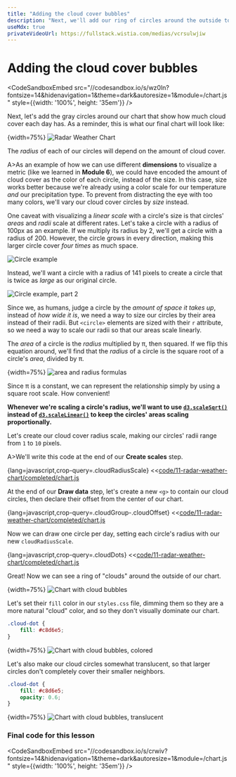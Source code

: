 ```yaml
---
title: "Adding the cloud cover bubbles"
description: "Next, we'll add our ring of circles around the outside to represent the amount of cloud cover for each day. We'll also learn something really important about visualizing data using circles."
useMdx: true
privateVideoUrl: https://fullstack.wistia.com/medias/vcrsulwjiw
---
```


# Adding the cloud cover bubbles

<CodeSandboxEmbed
  src="//codesandbox.io/s/wz0ln?fontsize=14&hidenavigation=1&theme=dark&autoresize=1&module=/chart.js"
  style={{width: '100%', height: '35em'}}
/>

Next, let's add the gray circles around our chart that show how much cloud cover each day has. As a reminder, this is what our final chart will look like:

{width=75%}
![Radar Weather Chart](./public/images/11-radar-weather-chart/finished.png)

The _radius_ of each of our circles will depend on the amount of cloud cover.

A>As an example of how we can use different **dimensions** to visualize a metric (like we learned in **Module 6**), we could have encoded the amount of cloud cover as the color of each circle, instead of the size. In this case, size works better because we're already using a color scale for our temperature _and_ our precipitation type. To prevent from distracting the eye with too many colors, we'll vary our cloud cover circles by _size_ instead.

One caveat with visualizing a _linear scale_ with a circle's size is that circles' _areas_ and _radii_ scale at different rates. Let's take a circle with a radius of 100px as an example. If we multiply its radius by 2, we'll get a circle with a radius of 200. However, the circle grows in every direction, making this larger circle cover _four times_ as much space.

![Circle example](./public/images/11-radar-weather-chart/areas-2.png)

Instead, we'll want a circle with a radius of 141 pixels to create a circle that is twice as _large_ as our original circle.

![Circle example, part 2](./public/images/11-radar-weather-chart/circle-area.png)

Since we, as humans, judge a circle by the _amount of space it takes up_, instead of _how wide it is_, we need a way to size our circles by their area instead of their radii. But `<circle>` elements are sized with their `r` attribute, so we need a way to scale our radii so that our areas scale linearly.

The _area_ of a circle is the _radius_ multiplied by π, then squared. If we flip this equation around, we'll find that the _radius_ of a circle is the square root of a circle's _area_, divided by π.

{width=75%}
![area and radius formulas](./public/images/11-radar-weather-chart/area.png)

Since π is a constant, we can represent the relationship simply by using a square root scale. How convenient!

**Whenever we're scaling a circle's radius, we'll want to use [`d3.scaleSqrt()`](https://github.com/d3/d3-scale#scaleSqrt) instead of [`d3.scaleLinear()`](https://github.com/d3/d3-scale#scaleLinear) to keep the circles' areas scaling proportionally.**

Let's create our cloud cover radius scale, making our circles' radii range from `1` to `10` pixels.

A>We'll write this code at the end of our **Create scales** step.

{lang=javascript,crop-query=.cloudRadiusScale}
<<[code/11-radar-weather-chart/completed/chart.js](./protected/code/11-radar-weather-chart/completed/chart.js)

At the end of our **Draw data** step, let's create a new `<g>` to contain our cloud circles, then declare their offset from the center of our chart.

{lang=javascript,crop-query=.cloudGroup-.cloudOffset}
<<[code/11-radar-weather-chart/completed/chart.js](./protected/code/11-radar-weather-chart/completed/chart.js)

Now we can draw one circle per day, setting each circle's radius with our new `cloudRadiusScale`.

{lang=javascript,crop-query=.cloudDots}
<<[code/11-radar-weather-chart/completed/chart.js](./protected/code/11-radar-weather-chart/completed/chart.js)

Great! Now we can see a ring of "clouds" around the outside of our chart.

{width=75%}
![Chart with cloud bubbles](./public/images/11-radar-weather-chart/clouds.png)

Let's set their `fill` color in our `styles.css` file, dimming them so they are a more natural "cloud" color, and so they don't visually dominate our chart.

```css
.cloud-dot {
    fill: #c8d6e5;
}
```
{width=75%}
![Chart with cloud bubbles, colored](./public/images/11-radar-weather-chart/clouds-full.png)

Let's also make our cloud circles somewhat translucent, so that larger circles don't completely cover their smaller neighbors.

```css
.cloud-dot {
    fill: #c8d6e5;
    opacity: 0.6;
}
```

{width=75%}
![Chart with cloud bubbles, translucent](./public/images/11-radar-weather-chart/clouds-done.png)

### Final code for this lesson

<CodeSandboxEmbed
  src="//codesandbox.io/s/crwiv?fontsize=14&hidenavigation=1&theme=dark&autoresize=1&module=/chart.js"
  style={{width: '100%', height: '35em'}}
/>